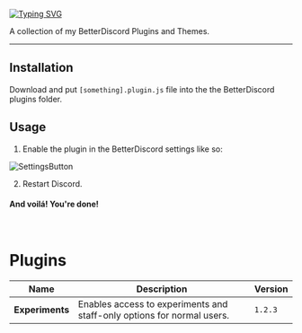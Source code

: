 [![Typing SVG](https://readme-typing-svg.demolab.com?font=Roboto+Mono&pause=2000&color=FC6A04&random=false&width=435&lines=oragne's+BetterDiscord+Stuff)](https://git.io/typing-svg)

A collection of my BetterDiscord Plugins and Themes.

---

## Installation

Download and put `[something].plugin.js` file into the the BetterDiscord plugins folder.

## Usage

1) Enable the plugin in the BetterDiscord settings like so:

![SettingsButton](https://i.imgur.com/a3fW6u8.png)

2) Restart Discord.

#### And voilá! You're done!

</br>

# Plugins

Name | Description | Version
---|---|---
**Experiments** | Enables access to experiments and staff-only options for normal users. | `1.2.3`
